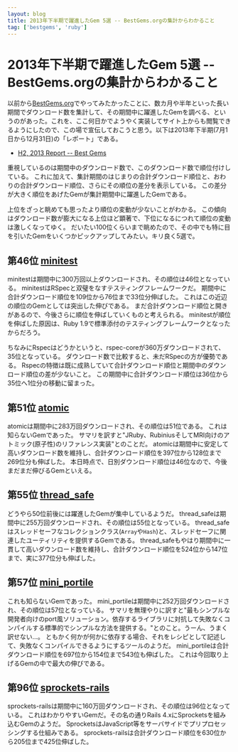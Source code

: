 ```yaml
---
layout: blog
title: 2013年下半期で躍進したGem 5選 -- BestGems.orgの集計からわかること
tag: ['bestgems', 'ruby']
---
```


# 2013年下半期で躍進したGem 5選 -- BestGems.orgの集計からわかること

以前から[BestGems.org](http://bestgems.org/)でやってみたかったことに、数カ月や半年といった長い期間でダウンロード数を集計して、その期間中に躍進したGemを調べる、というのがあった。これを、ここ何日かでようやく実装してサイト上からも閲覧できるようにしたので、この場で宣伝しておこうと思う。以下は2013年下半期(7月1日から12月31日)の「レポート」である。

- [H2, 2013 Report -- Best Gems](http://bestgems.org/reports/2013H2)

重視しているのは期間中のダウンロード数で、このダウンロード数で順位付けしている。
これに加えて、集計期間のはじまりの合計ダウンロード順位と、おわりの合計ダウンロード順位、さらにその順位の差分を表示している。
この差分が大きく順位をあげたGemが集計期間中に躍進したGemである。

上位をざっと眺めても思ったより順位の変動が少ないことがわかる。
この傾向はダウンロード数が膨大になる上位ほど顕著で、下位になるにつれて順位の変動は激しくなってゆく。
だいたい100位くらいまで眺めたので、その中でも特に目を引いたGemをいくつかピックアップしてみたい。キリ良く5選で。

## 第46位 [minitest](http://bestgems.org/gems/minitest)

minitestは期間中に300万回以上ダウンロードされ、その順位は46位となっている。
minitestはRSpecと双璧をなすテスティングフレームワークだ。
期間中に合計ダウンロード順位を109位から76位まで33位分伸ばした。
これはこの近辺の順位のGemとしては突出した伸びである。
まだ合計ダウンロード順位と開きがあるので、今後さらに順位を伸ばしていくものと考えられる。
minitestが順位を伸ばした原因は、Ruby 1.9で標準添付のテスティングフレームワークとなったからだろう。

ちなみにRspecはどうかというと、rspec-coreが360万ダウンロードされて、35位となっている。
ダウンロード数で比較すると、未だRSpecの方が優勢である。
Rspecの特徴は既に成熟していて合計ダウンロード順位と期間中のダウンロード順位の差が少ないこと。
この期間中に合計ダウンロード順位は36位から35位へ1位分の移動に留まった。

## 第51位 [atomic](http://bestgems.org/gems/atomic)

atomicは期間中に283万回ダウンロードされ、その順位は51位である。
これは知らないGemであった。
サマリを訳すと"JRuby、RubiniusそしてMRI向けのアトミック(原子性)のリファレンス実装"とのことだ。
atomicは期間中に安定して高いダウンロード数を維持し、合計ダウンロード順位を397位から128位まで269位分も伸ばした。
本日時点で、日別ダウンロード順位は46位なので、今後まだまだ伸びるGemといえる。

## 第55位 [thread_safe](http://bestgems.org/gems/thread_safe)

どうやら50位前後には躍進したGemが集中しているようだ。
thread_safeは期間中に255万回ダウンロードされ、その順位は55位となっている。
thread_safeはスレッドセーフなコレクションクラス(`Array`や`Hash`)と、スレッドセーフに関連したユーティリティを提供するGemである。
thread_safeもやはり期間中に一貫して高いダウンロード数を維持し、合計ダウンロード順位を524位から147位まで、実に377位分も伸ばした。

## 第57位 [mini_portile](http://bestgems.org/gems/mini_portile)

これも知らないGemであった。
mini_portileは期間中に252万回ダウンロードされ、その順位は57位となっている。
サマリを無理やりに訳すと"最もシンプルな開発者向けのport風ソリューション。依存するライブラリに対抗して失敗なくコンパイルする標準的でシンプルな方法を提供する。"とのこと。うーん、うまく訳せない…。
ともかく何かが何かに依存する場合、それをレシピとして記述して、失敗なくコンパイルできるようにするツールのようだ。
mini_portileは合計ダウンロード順位を697位から154位まで543位も伸ばした。
これは今回取り上げるGemの中で最大の伸びである。

## 第96位 [sprockets-rails](http://bestgems.org/gems/sprockets-rails)

sprockets-railsは期間中に160万回ダウンロードされ、その順位は96位となっている。
これはわかりやすいGemだ。その名の通りRails 4.xにSprocketsを組み込むGemのようだ。
SprocketsはJavaScript等をサーバサイドでプリプロセッシングする仕組みである。
sprockets-railsは合計ダウンロード順位を630位から205位まで425位伸ばした。
